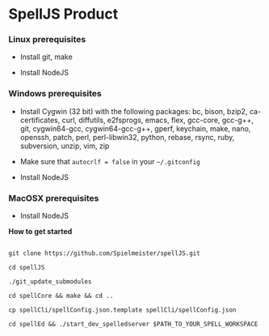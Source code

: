 # SpellJS Product

### Linux prerequisites

* Install git, make 


* Install NodeJS

### Windows prerequisites

* Install Cygwin (32 bit) with the following packages: 
bc, bison, bzip2, ca-certificates, curl, diffutils, e2fsprogs, emacs, flex, gcc-core, gcc-g++, git, cygwin64-gcc, 
cygwin64-gcc-g++, gperf, keychain, make, nano, openssh, patch, perl, perl-libwin32, python, rebase, rsync, ruby,
subversion, unzip, vim, zip

* Make sure that `autocrlf = false` in your `~/.gitconfig`

* Install NodeJS

### MacOSX prerequisites

* Install NodeJS


**How to get started**

```shell

git clone https://github.com/Spielmeister/spellJS.git

cd spellJS

./git_update_submodules

cd spellCore && make && cd ..

cp spellCli/spellConfig.json.template spellCli/spellConfig.json

cd spellEd && ./start_dev_spelledserver $PATH_TO_YOUR_SPELL_WORKSPACE

```